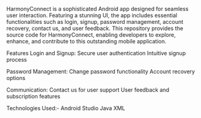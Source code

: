 HarmonyConnect is a sophisticated Android app designed for seamless user interaction. Featuring a stunning UI, the app includes essential functionalities such as login, signup, password management, account recovery, contact us, and user feedback. This repository provides the source code for HarmonyConnect, enabling developers to explore, enhance, and contribute to this outstanding mobile application.

Features
Login and Signup:
Secure user authentication
Intuitive signup process

Password Management:
Change password functionality
Account recovery options

Communication:
Contact us for user support
User feedback and subscription features

Technologies Used:-
Android Studio
Java
XML
